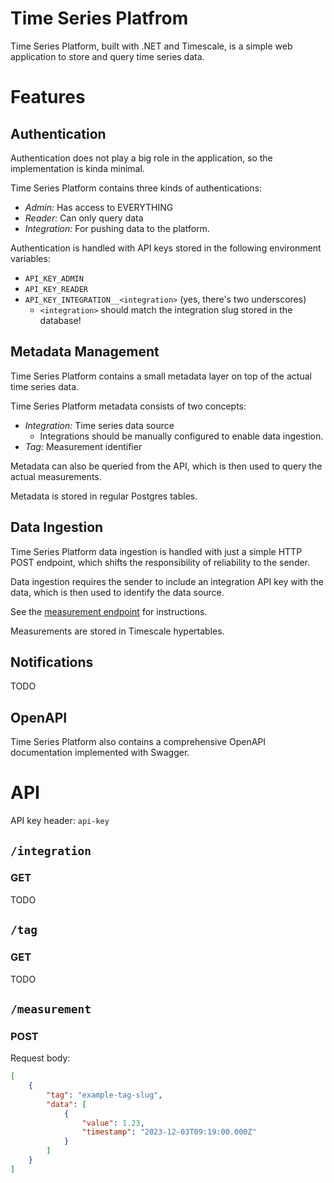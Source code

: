 # Time Series Platfrom

Time Series Platform, built with .NET and Timescale, is a simple web application to store and query time series data.

# Features

## Authentication

Authentication does not play a big role in the application, so the implementation is kinda minimal.

Time Series Platform contains three kinds of authentications:
- _Admin:_ Has access to EVERYTHING
- _Reader:_ Can only query data
- _Integration:_ For pushing data to the platform.

Authentication is handled with API keys stored in the following environment variables:
- `API_KEY_ADMIN`
- `API_KEY_READER`
- `API_KEY_INTEGRATION__<integration>` (yes, there's two underscores)
    - `<integration>` should match the integration slug stored in the database!

## Metadata Management

Time Series Platform contains a small metadata layer on top of the actual time series data.

Time Series Platform metadata consists of two concepts:
- _Integration:_ Time series data source
    - Integrations should be manually configured to enable data ingestion.
- _Tag:_ Measurement identifier

Metadata can also be queried from the API, which is then used to query the actual measurements.

Metadata is stored in regular Postgres tables.

## Data Ingestion

Time Series Platform data ingestion is handled with just a simple HTTP POST endpoint,
which shifts the responsibility of reliability to the sender.

Data ingestion requires the sender to include an integration API key with the data,
which is then used to identify the data source.

See the [measurement endpoint](#measurement) for instructions.

Measurements are stored in Timescale hypertables.

## Notifications

TODO

## OpenAPI

Time Series Platform also contains a comprehensive OpenAPI documentation implemented with Swagger.

# API

API key header: `api-key`

## `/integration`

### GET

TODO

## `/tag`

### GET

TODO

## `/measurement`

### POST

Request body:
```json
[
    {
        "tag": "example-tag-slug",
        "data": [
            {
                "value": 1.23,
                "timestamp": "2023-12-03T09:19:00.000Z"
            }
        ]
    }
]
```
